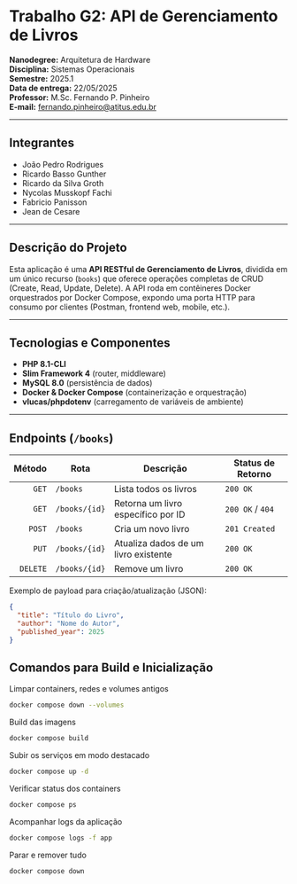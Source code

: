 # Trabalho G2: API de Gerenciamento de Livros

**Nanodegree:** Arquitetura de Hardware  
**Disciplina:** Sistemas Operacionais  
**Semestre:** 2025.1  
**Data de entrega:** 22/05/2025  
**Professor:** M.Sc. Fernando P. Pinheiro  
**E-mail:** fernando.pinheiro@atitus.edu.br  

---

## Integrantes  
- João Pedro Rodrigues  
- Ricardo Basso Gunther  
- Ricardo da Silva Groth  
- Nycolas Musskopf Fachi  
- Fabricio Panisson  
- Jean de Cesare  

---

## Descrição do Projeto  
Esta aplicação é uma **API RESTful de Gerenciamento de Livros**, dividida em um único recurso (`books`) que oferece operações completas de CRUD (Create, Read, Update, Delete). A API roda em contêineres Docker orquestrados por Docker Compose, expondo uma porta HTTP para consumo por clientes (Postman, frontend web, mobile, etc.).

---

## Tecnologias e Componentes  

- **PHP 8.1-CLI**  
- **Slim Framework 4** (router, middleware)  
- **MySQL 8.0** (persistência de dados)  
- **Docker & Docker Compose** (containerização e orquestração)  
- **vlucas/phpdotenv** (carregamento de variáveis de ambiente)  

---

## Endpoints (`/books`)  

| Método | Rota             | Descrição                             | Status de Retorno |
|-------:|------------------|---------------------------------------|-------------------|
| `GET`  | `/books`         | Lista todos os livros                 | `200 OK`          |
| `GET`  | `/books/{id}`    | Retorna um livro específico por ID    | `200 OK` / `404`  |
| `POST` | `/books`         | Cria um novo livro                    | `201 Created`     |
| `PUT`  | `/books/{id}`    | Atualiza dados de um livro existente  | `200 OK`          |
| `DELETE`| `/books/{id}`   | Remove um livro                       | `200 OK`          |

Exemplo de payload para criação/atualização (JSON):
```json
{
  "title": "Título do Livro",
  "author": "Nome do Autor",
  "published_year": 2025
}
```

## Comandos para Build e Inicialização

Limpar containers, redes e volumes antigos  
```bash
docker compose down --volumes
```

Build das imagens
```bash
docker compose build
```
Subir os serviços em modo destacado
```bash
docker compose up -d
```
Verificar status dos containers
```bash 
docker compose ps
```
Acompanhar logs da aplicação
```bash
docker compose logs -f app
```
Parar e remover tudo
```bash
docker compose down
```
